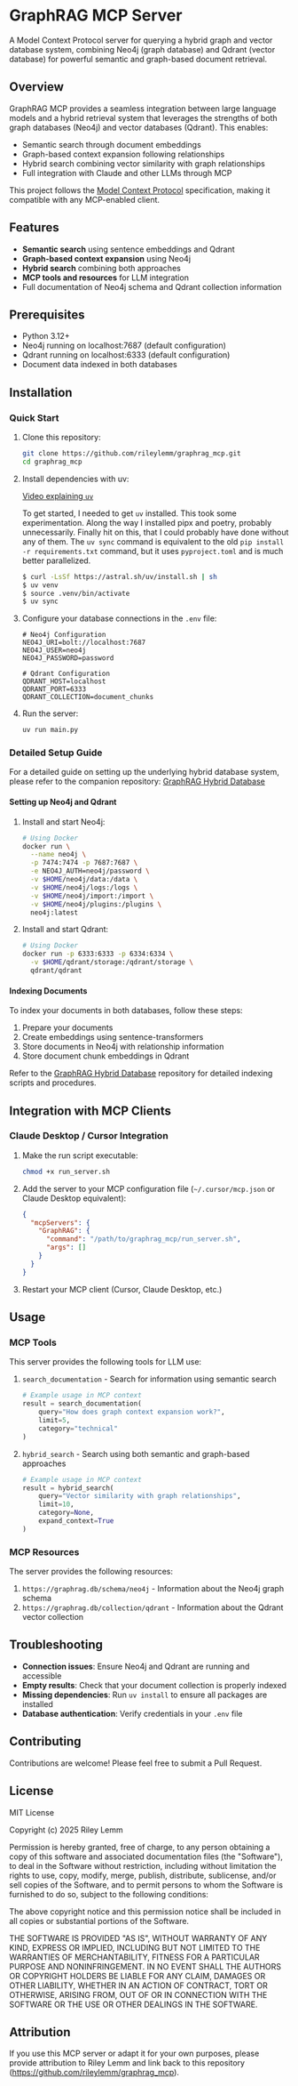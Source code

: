 # GraphRAG MCP Server

A Model Context Protocol server for querying a hybrid graph and vector database system, combining Neo4j (graph database) and Qdrant (vector database) for powerful semantic and graph-based document retrieval.

## Overview

GraphRAG MCP provides a seamless integration between large language models and a hybrid retrieval system that leverages the strengths of both graph databases (Neo4j) and vector databases (Qdrant). This enables:

- Semantic search through document embeddings
- Graph-based context expansion following relationships
- Hybrid search combining vector similarity with graph relationships
- Full integration with Claude and other LLMs through MCP

This project follows the [Model Context Protocol](https://github.com/modelcontextprotocol/python-sdk) specification, making it compatible with any MCP-enabled client.

## Features

- **Semantic search** using sentence embeddings and Qdrant
- **Graph-based context expansion** using Neo4j
- **Hybrid search** combining both approaches
- **MCP tools and resources** for LLM integration
- Full documentation of Neo4j schema and Qdrant collection information

## Prerequisites

- Python 3.12+
- Neo4j running on localhost:7687 (default configuration)
- Qdrant running on localhost:6333 (default configuration)
- Document data indexed in both databases

## Installation

### Quick Start

1. Clone this repository:
   ```bash
   git clone https://github.com/rileylemm/graphrag_mcp.git
   cd graphrag_mcp
   ```

2. Install dependencies with uv:

   [Video explaining `uv`](https://www.youtube.com/watch?v=k4qh83m1jg0)

   To get started, I needed to get `uv` installed. This took some
   experimentation. Along the way I installed pipx and poetry, probably
   unnecessarily. Finally hit on this, that I could probably have done
   without any of them. The `uv sync` command is equivalent to the old
   `pip install -r requirements.txt` command, but it uses `pyproject.toml`
   and is much better parallelized.

   ```bash
   $ curl -LsSf https://astral.sh/uv/install.sh | sh
   $ uv venv
   $ source .venv/bin/activate
   $ uv sync
   ```

3. Configure your database connections in the `.env` file:
   ```
   # Neo4j Configuration
   NEO4J_URI=bolt://localhost:7687
   NEO4J_USER=neo4j
   NEO4J_PASSWORD=password

   # Qdrant Configuration
   QDRANT_HOST=localhost
   QDRANT_PORT=6333
   QDRANT_COLLECTION=document_chunks
   ```

4. Run the server:
   ```bash
   uv run main.py
   ```

### Detailed Setup Guide

For a detailed guide on setting up the underlying hybrid database system, please refer to the companion repository: [GraphRAG Hybrid Database](https://github.com/rileylemm/graphrag-hybrid)

#### Setting up Neo4j and Qdrant

1. Install and start Neo4j:
   ```bash
   # Using Docker
   docker run \
     --name neo4j \
     -p 7474:7474 -p 7687:7687 \
     -e NEO4J_AUTH=neo4j/password \
     -v $HOME/neo4j/data:/data \
     -v $HOME/neo4j/logs:/logs \
     -v $HOME/neo4j/import:/import \
     -v $HOME/neo4j/plugins:/plugins \
     neo4j:latest
   ```

2. Install and start Qdrant:
   ```bash
   # Using Docker
   docker run -p 6333:6333 -p 6334:6334 \
     -v $HOME/qdrant/storage:/qdrant/storage \
     qdrant/qdrant
   ```

#### Indexing Documents

To index your documents in both databases, follow these steps:

1. Prepare your documents
2. Create embeddings using sentence-transformers
3. Store documents in Neo4j with relationship information
4. Store document chunk embeddings in Qdrant

Refer to the [GraphRAG Hybrid Database](https://github.com/rileylemm/graphrag-hybrid) repository for detailed indexing scripts and procedures.

## Integration with MCP Clients

### Claude Desktop / Cursor Integration

1. Make the run script executable:
   ```bash
   chmod +x run_server.sh
   ```

2. Add the server to your MCP configuration file (`~/.cursor/mcp.json` or Claude Desktop equivalent):
   ```json
   {
     "mcpServers": {
       "GraphRAG": {
         "command": "/path/to/graphrag_mcp/run_server.sh",
         "args": []
       }
     }
   }
   ```

3. Restart your MCP client (Cursor, Claude Desktop, etc.)

## Usage

### MCP Tools

This server provides the following tools for LLM use:

1. `search_documentation` - Search for information using semantic search
   ```python
   # Example usage in MCP context
   result = search_documentation(
       query="How does graph context expansion work?",
       limit=5,
       category="technical"
   )
   ```

2. `hybrid_search` - Search using both semantic and graph-based approaches
   ```python
   # Example usage in MCP context
   result = hybrid_search(
       query="Vector similarity with graph relationships",
       limit=10,
       category=None,
       expand_context=True
   )
   ```

### MCP Resources

The server provides the following resources:

1. `https://graphrag.db/schema/neo4j` - Information about the Neo4j graph schema
2. `https://graphrag.db/collection/qdrant` - Information about the Qdrant vector collection

## Troubleshooting

- **Connection issues**: Ensure Neo4j and Qdrant are running and accessible
- **Empty results**: Check that your document collection is properly indexed
- **Missing dependencies**: Run `uv install` to ensure all packages are installed
- **Database authentication**: Verify credentials in your `.env` file

## Contributing

Contributions are welcome! Please feel free to submit a Pull Request.

## License

MIT License

Copyright (c) 2025 Riley Lemm

Permission is hereby granted, free of charge, to any person obtaining a copy
of this software and associated documentation files (the "Software"), to deal
in the Software without restriction, including without limitation the rights
to use, copy, modify, merge, publish, distribute, sublicense, and/or sell
copies of the Software, and to permit persons to whom the Software is
furnished to do so, subject to the following conditions:

The above copyright notice and this permission notice shall be included in all
copies or substantial portions of the Software.

THE SOFTWARE IS PROVIDED "AS IS", WITHOUT WARRANTY OF ANY KIND, EXPRESS OR
IMPLIED, INCLUDING BUT NOT LIMITED TO THE WARRANTIES OF MERCHANTABILITY,
FITNESS FOR A PARTICULAR PURPOSE AND NONINFRINGEMENT. IN NO EVENT SHALL THE
AUTHORS OR COPYRIGHT HOLDERS BE LIABLE FOR ANY CLAIM, DAMAGES OR OTHER
LIABILITY, WHETHER IN AN ACTION OF CONTRACT, TORT OR OTHERWISE, ARISING FROM,
OUT OF OR IN CONNECTION WITH THE SOFTWARE OR THE USE OR OTHER DEALINGS IN THE
SOFTWARE.

## Attribution

If you use this MCP server or adapt it for your own purposes, please provide attribution to Riley Lemm and link back to this repository (https://github.com/rileylemm/graphrag_mcp).
